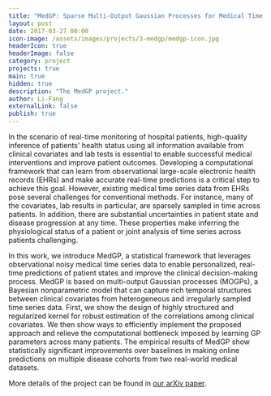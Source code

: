```yaml
---
title: "MedGP: Sparse Multi-Output Gaussian Processes for Medical Time Series Prediction"
layout: post
date: 2017-03-27 00:00
icon-image: /assets/images/projects/3-medgp/medgp-icon.jpg
headerIcon: true
headerImage: false
category: project
projects: true
main: true
hidden: true
description: "The MedGP project."
author: Li-Fang
externalLink: false
publish: true
---
```


In the scenario of real-time monitoring of hospital patients, high-quality inference of patients' health status using all information available from clinical covariates and lab tests is essential to enable successful medical interventions and improve patient outcomes. Developing a computational framework that can learn from observational large-scale electronic health records (EHRs) and make accurate real-time predictions is a critical step to achieve this goal. However, existing medical time series data from EHRs pose several challenges for conventional methods. For instance, many of the covariates, lab results in particular, are sparsely sampled in time across patients. In addition, there are substantial uncertainties in patient state and disease progression at any time. These properties make inferring the physiological status of a patient or joint analysis of time series across patients challenging.

In this work, we introduce MedGP, a statistical framework that leverages observational noisy medical time series data to enable personalized, real-time predictions of patient states and improve the clinical decision-making process. MedGP is based on multi-output Gaussian processes (MOGPs), a Bayesian nonparametric model that can capture rich temporal structures between clinical covariates from heterogeneous and irregularly sampled time series data. First, we show the design of highly structured and regularized kernel for robust estimation of the correlations among clinical covariates. We then show ways to efficiently implement the proposed approach and relieve the computational bottleneck imposed by learning GP parameters across many patients. The empirical results of MedGP show statistically significant improvements over baselines in making online predictions on multiple disease cohorts from two real-world medical datasets.

More details of the project can be found in [our arXiv paper](https://arxiv.org/abs/1703.09112).
